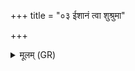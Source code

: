 +++
title = "०३ ईशानं त्वा शुश्रुमा"

+++
<details><summary>मूलम् (GR)</summary>

ईशानं त्वा शुश्रुमा वयं पुरो  
धनानां धनपते ।  
गोमद् अग्ने अश्ववद् भूरि पुष्टं  
हिरण्यवद् अन्नवद् धेहि मह्यम् ॥
</details>